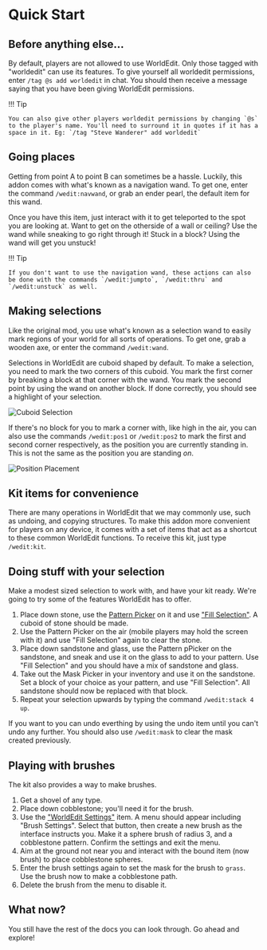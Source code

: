 # Quick Start

## Before anything else...

By default, players are not allowed to use WorldEdit. Only those tagged with "worldedit" can use its features. To give yourself all worldedit permissions, enter `/tag @s add worldedit` in chat. You should then receive a message saying that you have been giving WorldEdit permissions.

!!! Tip

    You can also give other players worldedit permissions by changing `@s` to the player's name. You'll need to surround it in quotes if it has a space in it. Eg: `/tag "Steve Wanderer" add worldedit`

## Going places

Getting from point A to point B can sometimes be a hassle.
Luckily, this addon comes with what's known as a navigation wand.
To get one, enter the command `/wedit:navwand`, or grab an ender pearl, the default item for this wand.

Once you have this item, just interact with it to get teleported to the spot you are looking at.
Want to get on the otherside of a wall or ceiling? Use the wand while sneaking to go right through it!
Stuck in a block? Using the wand will get you unstuck!

!!! Tip

    If you don't want to use the navigation wand, these actions can also be done with the commands `/wedit:jumpto`, `/wedit:thru` and `/wedit:unstuck` as well.

## Making selections

Like the original mod, you use what's known as a selection wand to easily mark regions of your world for all sorts of operations.
To get one, grab a wooden axe, or enter the command `/wedit:wand`.

Selections in WorldEdit are cuboid shaped by default.
To make a selection, you need to mark the two corners of this cuboid.
You mark the first corner by breaking a block at that corner with the wand.
You mark the second point by using the wand on another block.
If done correctly, you should see a highlight of your selection.

![Cuboid Selection](img/cuboid_selection.jpg)

If there's no block for you to mark a corner with, like high in the air, you can also use the commands `/wedit:pos1` or `/wedit:pos2` to mark the first and second corner respectively, as the position you are currently standing in. This is not the same as the position you are standing _on_.

![Position Placement](img/pos_placement.jpg)

## Kit items for convenience

There are many operations in WorldEdit that we may commonly use, such as undoing, and copying structures. To make this addon more convenient for players on any device, it comes with a set of items that act as a shortcut to these common WorldEdit functions. To receive this kit, just type `/wedit:kit`.

## Doing stuff with your selection

Make a modest sized selection to work with, and have your kit ready.
We're going to try some of the features WorldEdit has to offer.

1. Place down stone, use the [Pattern Picker](usage/kit.md#pattern_picker) on it and use ["Fill Selection"](usage/kit.md#region_tools). A cuboid of stone should be made.
2. Use the Pattern Picker on the air (mobile players may hold the screen with it) and use "Fill Selection" again to clear the stone.
3. Place down sandstone and glass, use the Pattern pPicker on the sandstone, and sneak and use it on the glass to add to your pattern. Use "Fill Selection" and you should have a mix of sandstone and glass.
4. Take out the Mask Picker in your inventory and use it on the sandstone. Set a block of your choice as your pattern, and use "Fill Selection". All sandstone should now be replaced with that block.
5. Repeat your selection upwards by typing the command `/wedit:stack 4 up`.

If you want to you can undo everthing by using the undo item until you can't undo any further. You should also use `/wedit:mask` to clear the mask created previously.

## Playing with brushes

The kit also provides a way to make brushes.

1. Get a shovel of any type.
2. Place down cobblestone; you'll need it for the brush.
3. Use the ["WorldEdit Settings"](usage/kit.md#config) item. A menu should appear including "Brush Settings". Select that button, then create a new brush as the interface instructs you. Make it a sphere brush of radius 3, and a cobblestone pattern. Confirm the settings and exit the menu.
4. Aim at the ground not near you and interact with the bound item (now brush) to place cobblestone spheres.
5. Enter the brush settings again to set the mask for the brush to `grass`. Use the brush now to make a cobblestone path.
6. Delete the brush from the menu to disable it.

## What now?

You still have the rest of the docs you can look through. Go ahead and explore!
